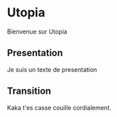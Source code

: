 
# Utopia
Bienvenue sur Utopia

<!-- slide -->

## Presentation

Je suis un texte de presentation


<!-- slide -->

## Transition

<!-- slide vertical=true -->

Kaka t'es casse couille cordialement.